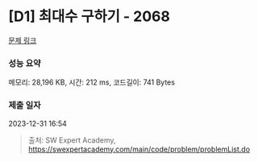 # [D1] 최대수 구하기 - 2068 

[문제 링크](https://swexpertacademy.com/main/code/problem/problemDetail.do?contestProbId=AV5QQhbqA4QDFAUq) 

### 성능 요약

메모리: 28,196 KB, 시간: 212 ms, 코드길이: 741 Bytes

### 제출 일자

2023-12-31 16:54



> 출처: SW Expert Academy, https://swexpertacademy.com/main/code/problem/problemList.do